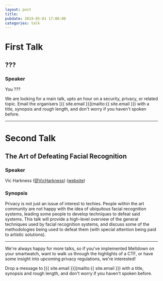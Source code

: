 ```yaml
---
layout: post
title:
pubdate: 2019-05-01 17:00:00
categories: talk
---
```


# First Talk

## ???

### Speaker

You ???

We are looking for a main talk, upto an hour on a security, privacy, or related topic. Email the organisers [{{ site.email }}](mailto:{{ site.email }}) with a title,
synopsis and rough length, and don't worry if you haven't spoken before.

<hr>

# Second Talk

## The Art of Defeating Facial Recognition

### Speaker

Vic Harkness ([@VicHarkness](https://twitter.com/VicHarkness)) ([website](https://vicharkness.co.uk/))

### Synopsis

Privacy is not just an issue of interest to techies.  People within the art community are not happy with the idea of ubiquitous facial recognition systems, leading some people to develop techniques to defeat said systems.  This talk will provide a high-level overview of the general techniques used by facial recognition systems, and discuss some of the methodologies being used to defeat them (with special attention being paid to artistic solutions). 

<hr>

We're always happy for more talks, so if you've implemented Meltdown on your smartwatch,
want to walk us through the highlights of a CTF, or have some insight into upcoming privacy
regulations, we're interested!

Drop a message to [{{ site.email }}](mailto:{{ site.email }}) with a title,
synopsis and rough length, and don't worry if you haven't spoken before.


